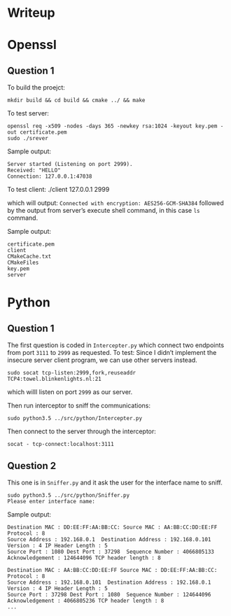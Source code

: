 # Writeup

# Openssl
## Question 1

To build the proejct:

    mkdir build && cd build && cmake ../ && make

To test server:

    openssl req -x509 -nodes -days 365 -newkey rsa:1024 -keyout key.pem -out certificate.pem
    sudo ./srever 

Sample output:

    Server started (Listening on port 2999).
    Received: "HELLO"
    Connection: 127.0.0.1:47038


To test client:
./client 127.0.0.1 2999

which will output: `Connected with encryption: AES256-GCM-SHA384` followed by the output from server’s execute shell command, in this case `ls` command.

Sample output:

    certificate.pem
    client
    CMakeCache.txt
    CMakeFiles
    key.pem
    server
# Python
## Question 1

The first question is coded in `Intercepter.py` which connect two endpoints from port `3111` to `2999` as requested.
To test:
Since I didn’t implement the insecure server client program, we can use other servers instead.

    sudo socat tcp-listen:2999,fork,reuseaddr TCP4:towel.blinkenlights.nl:21

which willl listen on port `2999` as our server.

Then run interceptor to sniff the communications:

    sudo python3.5 ../src/python/Intercepter.py

Then connect to the server through the interceptor:

    socat - tcp-connect:localhost:3111


## Question 2

This one is in `Sniffer.py` and it ask the user for the interface name to sniff.

    sudo python3.5 ../src/python/Sniffer.py
    Please enter interface name: 

Sample output:

    Destination MAC : DD:EE:FF:AA:BB:CC: Source MAC : AA:BB:CC:DD:EE:FF Protocol : 8
    Source Address : 192.168.0.1  Destination Address : 192.168.0.101 Version : 4 IP Header Length : 5 
    Source Port : 1080 Dest Port : 37298  Sequence Number : 4066805133 Acknowledgement : 124644096 TCP header length : 8 
    
    Destination MAC : AA:BB:CC:DD:EE:FF Source MAC : DD:EE:FF:AA:BB:CC: Protocol : 8
    Source Address : 192.168.0.101  Destination Address : 192.168.0.1 Version : 4 IP Header Length : 5 
    Source Port : 37298 Dest Port : 1080  Sequence Number : 124644096 Acknowledgement : 4066805236 TCP header length : 8 
    ...

